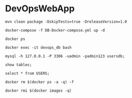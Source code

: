 # DevOpsWebApp


    mvn clean package -DskipTests=true -DreleaseVersion=1.0
    
    docker-compose -f DB-Docker-compose.yml up -d

    docker ps
   
    docker exec -it devops_db bash

    mysql -h 127.0.0.1 -P 3306 -uadmin -padmin123 usersdb;

    show tables;
    
    select * from USERS;
    
    docker rm $(docker ps -a -q) -f

    docker rmi $(docker images -q)

